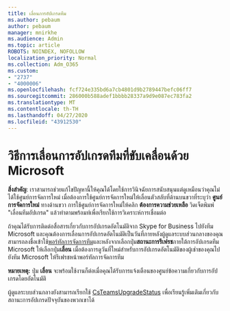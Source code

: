 ```yaml
---
title: เลื่อนการอัปเกรดทีม
ms.author: pebaum
author: pebaum
manager: mnirkhe
ms.audience: Admin
ms.topic: article
ROBOTS: NOINDEX, NOFOLLOW
localization_priority: Normal
ms.collection: Adm_O365
ms.custom:
- "2737"
- "4000006"
ms.openlocfilehash: fcf724e335bd6a7cb4801d9b2789447befc06ff7
ms.sourcegitcommit: 286000b588adef1bbbb28337a9d9e087ec783fa2
ms.translationtype: MT
ms.contentlocale: th-TH
ms.lasthandoff: 04/27/2020
ms.locfileid: "43912530"
---
```

# <a name="how-to-postpone-the-microsoft-driven-teams-upgrade"></a>วิธีการเลื่อนการอัปเกรดทีมที่ขับเคลื่อนด้วย Microsoft

**สิ่งสำคัญ**: เราสามารถช่วยแก้ไขปัญหานี้ให้คุณได้โดยใช้การวินิจฉัยการสนับสนุนแต่ดูเหมือนว่าคุณไม่ได้ใช้ศูนย์การจัดการใหม่ เมื่อต้องการใช้ศูนย์การจัดการใหม่ให้เลื่อนตัวสลับที่ด้านบนขวาที่ระบุว่า **ศูนย์การจัดการใหม่** ทางด้านขวา การใช้ศูนย์การจัดการใหม่ให้คลิก **ต้องการความช่วยเหลือ** วิดเจ็ตพิมพ์ "เลื่อนทีมอัปเกรด" แล้วทำตามพร้อมท์เพื่อเรียกใช้การวิเคราะห์การเชื่อมต่อ

ถ้าคุณได้รับการติดต่อสื่อสารเกี่ยวกับการอัปเกรดอัตโนมัติจาก Skype for Business ไปยังทีม Microsoft และคุณต้องการเลื่อนการอัปเกรดอัตโนมัติเป็นวันที่ภายหลังผู้ดูแลระบบส่วนกลางของคุณสามารถลงชื่อเข้าใช้[พอร์ทัลการจัดการทีม](https://admin.teams.microsoft.com/dashboard)และหลังจากเลือกปุ่ม**สถานะการรีเฟรช**ภายใต้การอัปเกรดทีม Microsoft ให้เลือกปุ่ม**เลื่อน** เมื่อต้องการดูวันที่ใหม่สำหรับการอัปเกรดอัตโนมัติของผู้เช่าของคุณไปยังทีม Microsoft ให้รีเฟรชหน้าพอร์ทัลการจัดการทีม

**หมายเหตุ:** ปุ่ม **เลื่อน** จะพร้อมใช้งานก็ต่อเมื่อคุณได้รับการแจ้งเตือนของศูนย์ข้อความเกี่ยวกับการอัปเกรดโดยอัตโนมัติ 

ผู้ดูแลระบบส่วนกลางยังสามารถเรียกใช้ [CsTeamsUpgradeStatus](https://docs.microsoft.com/powershell/module/skype/get-csteamsupgradestatus?view=skype-ps) เพื่อเรียนรู้เพิ่มเติมเกี่ยวกับสถานะการอัปเกรดปัจจุบันของพวกเขาได้
